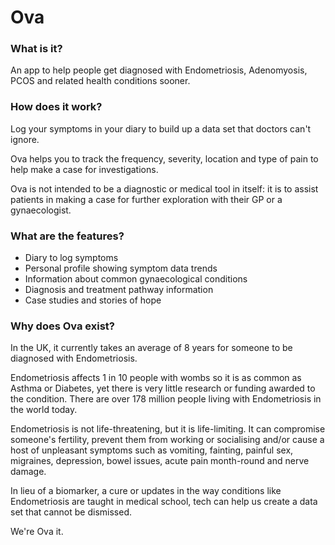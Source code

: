 # Ova

### What is it?

An app to help people get diagnosed with Endometriosis, Adenomyosis, PCOS and related health conditions sooner.

### How does it work?

Log your symptoms in your diary to build up a data set that doctors can't ignore. 

Ova helps you to track the frequency, severity, location and type of pain to help make a case for investigations.

Ova is not intended to be a diagnostic or medical tool in itself: it is to assist patients in making a case for further exploration with their GP or a gynaecologist.

### What are the features?

- Diary to log symptoms
- Personal profile showing symptom data trends
- Information about common gynaecological conditions
- Diagnosis and treatment pathway information 
- Case studies and stories of hope

### Why does Ova exist?

In the UK, it currently takes an average of 8 years for someone to be diagnosed with Endometriosis. 

Endometriosis affects 1 in 10 people with wombs so it is as common as Asthma or Diabetes, yet there is very little research or funding awarded to the condition. There are over 178 million people living with Endometriosis in the world today.

Endometriosis is not life-threatening, but it is life-limiting. It can compromise someone's fertility, prevent them from working or socialising and/or cause a host of unpleasant symptoms such as vomiting, fainting, painful sex, migraines, depression, bowel issues, acute pain month-round and nerve damage. 

In lieu of a biomarker, a cure or updates in the way conditions like Endometriosis are taught in medical school, tech can help us create a data set that cannot be dismissed.

We're Ova it.



